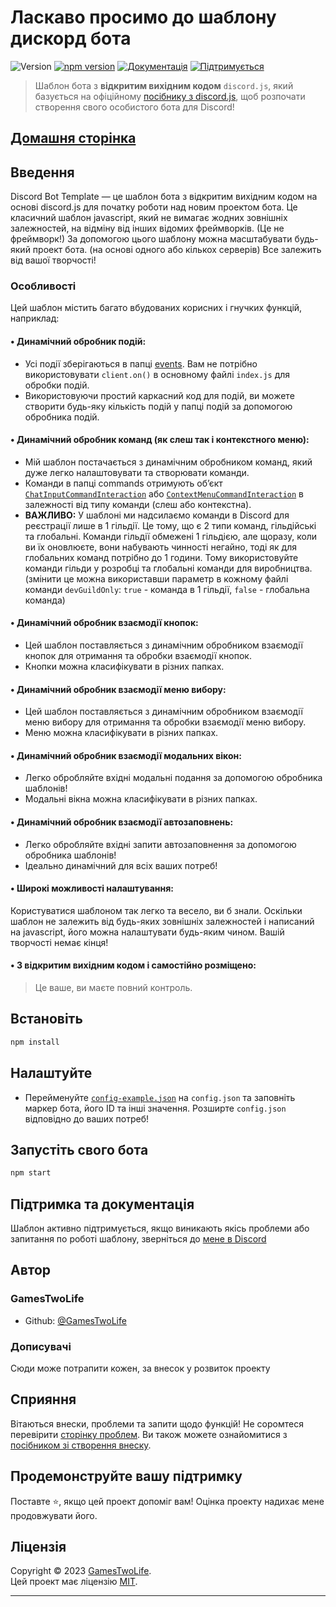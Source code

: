 # Ласкаво просимо до шаблону дискорд бота

![Version](https://img.shields.io/badge/версія-v1.4.1-blue.svg)
[![npm version](https://img.shields.io/npm/v/discord.js.svg)](https://www.npmjs.com/package/discord.js)
[![Документація](https://img.shields.io/badge/Документація-yes-brightgreen.svg)](https://github.com/GamesTwoLife/DiscordBot-Template#readme)
[![Підтримується](https://img.shields.io/badge/Підтримується%3F-yes-green.svg)](https://github.com/GamesTwoLife/DiscordBot-Template/graphs/commit-activity)

> Шаблон бота з **відкритим вихідним кодом** `discord.js`, який базується на офіційному [посібнику з discord.js](https://discordjs.guide/), щоб розпочати створення свого особистого бота для Discord!

## [Домашня сторінка](https://github.com/GamesTwoLife/DiscordBot-Template#readme)

## Введення

Discord Bot Template — це шаблон бота з відкритим вихідним кодом на основі discord.js для початку роботи над новим проектом бота. Це класичний шаблон javascript, який не вимагає жодних зовнішніх залежностей, на відміну від інших відомих фреймворків. (Це не фреймворк!)
За допомогою цього шаблону можна масштабувати будь-який проект бота. (на основі одного або кількох серверів) Все залежить від вашої творчості!

### Особливості

Цей шаблон містить багато вбудованих корисних і гнучких функцій, наприклад:

#### • **Динамічний обробник подій:**

- Усі події зберігаються в папці [events](https://github.com/GamesTwoLife/DiscordBot-Template/blob/master/events/). Вам не потрібно використовувати `client.on()` в основному файлі `index.js` для обробки подій.
- Використовуючи простий каркасний код для подій, ви можете створити будь-яку кількість подій у папці подій за допомогою обробника подій.

#### • **Динамічний обробник команд (як слеш так і контекстного меню):**

- Мій шаблон постачається з динамічним обробником команд, який дуже легко налаштовувати та створювати команди.
- Команди в папці commands отримують об’єкт [`ChatInputCommandInteraction`](https://discord.js.org/docs/packages/discord.js/14.18.0/ChatInputCommandInteraction:Class) або [`ContextMenuCommandInteraction`](https://discord.js.org/docs/packages/discord.js/14.18.0/ContextMenuCommandInteraction:Class) в залежності від типу команди (слеш або контекстна).
- **ВАЖЛИВО:** У шаблоні ми надсилаємо команди в Discord для реєстрації лише в 1 гільдії. Це тому, що є 2 типи команд, гільдійські та глобальні. Команди гільдії обмежені 1 гільдією, але щоразу, коли ви їх оновлюєте, вони набувають чинності негайно, тоді як для глобальних команд потрібно до 1 години. Тому використовуйте команди гільди у розробці та глобальні команди для виробництва. (змінити це можна використавши параметр в кожному файлі команди `devGuildOnly`: `true` - команда в 1 гільдії, `false` - глобальна команда)

#### • **Динамічний обробник взаємодії кнопок:**

- Цей шаблон поставляється з динамічним обробником взаємодії кнопок для отримання та обробки взаємодії кнопок.
- Кнопки можна класифікувати в різних папках.

#### • **Динамічний обробник взаємодії меню вибору:**

- Цей шаблон поставляється з динамічним обробником взаємодії меню вибору для отримання та обробки взаємодії меню вибору.
- Меню можна класифікувати в різних папках.

#### • **Динамічний обробник взаємодії модальних вікон:**

- Легко обробляйте вхідні модальні подання за допомогою обробника шаблонів!
- Модальні вікна можна класифікувати в різних папках.

#### • **Динамічний обробник взаємодії автозаповнень:**

- Легко обробляйте вхідні запити автозаповнення за допомогою обробника шаблонів!
- Ідеально динамічний для всіх ваших потреб!

#### • **Широкі можливості налаштування:**

Користуватися шаблоном так легко та весело, ви б знали. Оскільки шаблон не залежить від будь-яких зовнішніх залежностей і написаний на javascript, його можна налаштувати будь-яким чином. Вашій творчості немає кінця!

#### • **З відкритим вихідним кодом і самостійно розміщено:**

> Це ваше, ви маєте повний контроль.

## Встановіть

```sh
npm install
```

## Налаштуйте

- Перейменуйте [`config-example.json`](https://github.com/GamesTwoLife/DiscordBot-Template/blob/master/config-example.json) на `config.json` та заповніть маркер бота, його ID та інші значення. Розширте `config.json` відповідно до ваших потреб!

## Запустіть свого бота

```sh
npm start
```

## Підтримка та документація

Шаблон активно підтримується, якщо виникають якісь проблеми або запитання по роботі шаблону, зверніться до [мене в Discord](https://discord.gg/users/713064369705189446)

## Автор

### GamesTwoLife

- Github: [@GamesTwoLife](https://github.com/GamesTwoLife)

### Дописувачі

Сюди може потрапити кожен, за внесок у розвиток проекту

## Сприяння

Вітаються внески, проблеми та запити щодо функцій!
Не соромтеся перевірити [сторінку проблем](https://github.com/GamesTwoLife/DiscordBot-Template/issues). Ви також можете ознайомитися з [посібником зі створення внеску](https://github.com/GamesTwoLife/DiscordBot-Template/blob/master/CONTRIBUTING.md).

## Продемонструйте вашу підтримку

Поставте ⭐️, якщо цей проект допоміг вам! Оцінка проекту надихає мене продовжувати його.

## Ліцензія

Copyright © 2023 [GamesTwoLife](https://github.com/GamesTwoLife).  
Цей проект має ліцензію [MIT](LICENSE).

---
